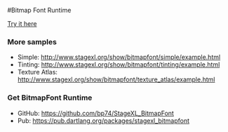#Bitmap Font Runtime

[Try it here](http://www.stagexl.org/example/extension/bitmap_font/ "Bitmap Font Sample")

### More samples

* Simple: <http://www.stagexl.org/show/bitmapfont/simple/example.html>
* Tinting: <http://www.stagexl.org/show/bitmapfont/tinting/example.html>
* Texture Atlas: <http://www.stagexl.org/show/bitmapfont/texture_atlas/example.html>

### Get BitmapFont Runtime

* GitHub: <https://github.com/bp74/StageXL_BitmapFont>  
* Pub: <https://pub.dartlang.org/packages/stagexl_bitmapfont>
